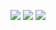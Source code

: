 ![](https://github.com/metrumresearchgroup/texPreview/blob/master/inst/examples/pkpdTikz/pdModel.png?raw=true)
![](https://github.com/metrumresearchgroup/texPreview/blob/master/inst/examples/pkpdTikz/pdModel.png?raw=true)
![](https://github.com/metrumresearchgroup/texPreview/blob/master/inst/examples/pkpdTikz/pdModel.png?raw=true)
